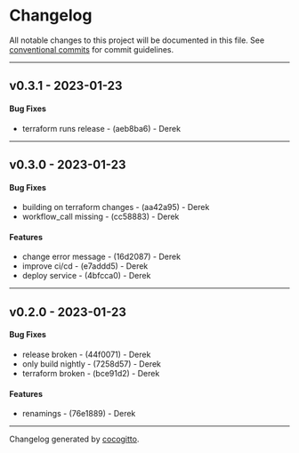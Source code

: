 # Changelog
All notable changes to this project will be documented in this file. See [conventional commits](https://www.conventionalcommits.org/) for commit guidelines.

- - -
## v0.3.1 - 2023-01-23
#### Bug Fixes
- terraform runs release - (aeb8ba6) - Derek
- - -

## v0.3.0 - 2023-01-23
#### Bug Fixes
- building on terraform changes - (aa42a95) - Derek
- workflow_call missing - (cc58883) - Derek
#### Features
- change error message - (16d2087) - Derek
- improve ci/cd - (e7addd5) - Derek
- deploy service - (4bfcca0) - Derek
- - -

## v0.2.0 - 2023-01-23
#### Bug Fixes
- release broken - (44f0071) - Derek
- only build nightly - (7258d57) - Derek
- terraform broken - (bce91d2) - Derek
#### Features
- renamings - (76e1889) - Derek
- - -

Changelog generated by [cocogitto](https://github.com/cocogitto/cocogitto).